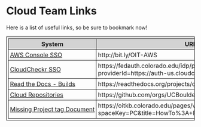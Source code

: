 # Cloud Team Links

<html>
<head>
<style>
table, th, td {
  border: 1px solid black;
  border-collapse: collapse;
  padding: 4px;
}
td:nth-child(1) {  
  white-space: nowrap;
}
tr:hover {
  background-color: #D6EEEE;
}
th {
  background-color:LightGray;
}
</style>
</head>
<body>

<p>Here is a list of useful links, so be sure to bookmark now!</p>

<table>
  <tr>
    <th style="white-space: nowrap">System</th>
    <th>URL</th>
  </tr>
  <tr>
    <td><a href="http://bit.ly/OIT-AWS" target="_blank">AWS Console SSO</a></td>
    <td>http://bit.ly/OIT-AWS</td>
  </tr>
  <tr>
    <td><a href="https://fedauth.colorado.edu/idp/profile/SAML2/Unsolicited/SSO?providerId=https://auth-us.cloudcheckr.com/auth" target="_blank">CloudCheckr SSO</a></td>
    <td>https://fedauth.colorado.edu/idp/profile/SAML2/Unsolicited/SSO?providerId=https://auth-us.cloudcheckr.com/auth</td>
  </tr>
   <tr>
    <td><a href="https://readthedocs.org/projects/curc/builds/" target="_blank">Read the Docs - Builds</a></td>
    <td>https://readthedocs.org/projects/curc/builds/</td>
  </tr>
   <tr>
    <td><a href="https://github.com/orgs/UCBoulder/teams/oit-cb/repositories" target="_blank">Cloud Repositories</a></td>
    <td>https://github.com/orgs/UCBoulder/teams/oit-cb/repositories</td>
  </tr>
 </tr>
   <tr>
    <td><a href="https://oitkb.colorado.edu/pages/viewpage.action?spaceKey=PC&title=HowTo%3A+Fix+Missing+Project+Tags
" target="_blank">Missing Project tag Document</a></td>
    <td>https://oitkb.colorado.edu/pages/viewpage.action?spaceKey=PC&title=HowTo%3A+Fix+Missing+Project+Tags
</td>
  </tr>

</table>

</body>
</html>
